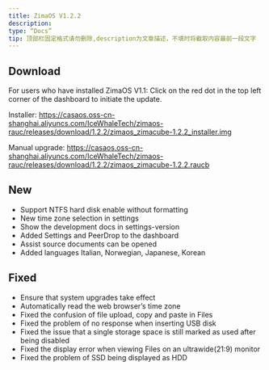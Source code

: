 ```yaml
---
title: ZimaOS V1.2.2
description:
type: “Docs”
tip: 顶部栏固定格式请勿删除,description为文章描述，不填时将截取内容最前一段文字
---
```

## Download
For users who have installed ZimaOS V1.1:
Click on the red dot in the top left corner of the dashboard to initiate the update.

Installer:
https://casaos.oss-cn-shanghai.aliyuncs.com/IceWhaleTech/zimaos-rauc/releases/download/1.2.2/zimaos_zimacube-1.2.2_installer.img

Manual upgrade:
https://casaos.oss-cn-shanghai.aliyuncs.com/IceWhaleTech/zimaos-rauc/releases/download/1.2.2/zimaos_zimacube-1.2.2.raucb
## New
* Support NTFS hard disk enable without formatting
* New time zone selection in settings
* Show the development docs in settings-version
* Added Settings and PeerDrop to the dashboard
* Assist source documents can be opened
* Added languages Italian, Norwegian, Japanese, Korean

## Fixed
* Ensure that system upgrades take effect
* Automatically read the web browser’s time zone
* Fixed the confusion of file upload, copy and paste in Files
* Fixed the problem of no response when inserting USB disk
* Fixed the issue that a single storage space is still marked as used after being disabled
* Fixed the display error when viewing Files on an ultrawide(21:9) monitor
* Fixed the problem of SSD being displayed as HDD

